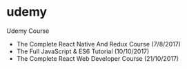 # udemy
Udemy Course

- The Complete React Native And Redux Course (7/8/2017)
- The Full JavaScript & ES6 Tutorial (10/10/2017)
- The Complete React Web Developer Course (21/10/2017)
